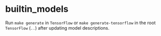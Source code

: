 # builtin_models

Run `make generate` in `TensorFlow` or `make generate-tensorflow` in the root `TensorFlow` (`..`) after updating model descriptions.

